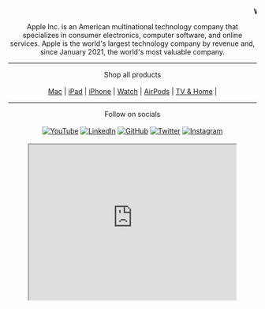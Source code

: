 <p align="center"> <b> <marquee> Welcome to  </marquee></b></p>
 
<p align="center">Apple Inc. is an American multinational technology company that specializes in consumer electronics, computer software, and online services. Apple is the world's largest technology company by revenue and, since January 2021, the world's most valuable company.</p>

<hr>

<p align="center">
Shop all products <br><br>
<a href="https://www.apple.com/mac/" target="_blank">Mac</a> | 
<a href="https://www.apple.com/mac/" target="_blank">iPad</a> | 
<a href="https://www.apple.com/mac/" target="_blank">iPhone</a> | 
<a href="https://www.apple.com/mac/" target="_blank">Watch</a> | 
<a href="https://www.apple.com/mac/" target="_blank">AirPods</a> | 
<a href="https://www.apple.com/mac/" target="_blank">TV & Home</a> | 
</p>

<hr>
<p align="center">
Follow on socials <br><br>
<a href="https://www.youtube.com/user/Apple/videos" target="_blank"><img alt="YouTube" src="https://img.shields.io/badge/Apple-%23FF0000.svg?style=for-the-badge&logo=YouTube&logoColor=white"/></a>
<a href="https://www.linkedin.com/company/apple" target="_blank"><img alt="LinkedIn" src="https://img.shields.io/badge/apple-%230077B5.svg?style=for-the-badge&logo=linkedin&logoColor=white"/></a>
<a href="https://github.com/apple"><img alt="GitHub" src="https://img.shields.io/badge/apple-%23121011.svg?style=for-the-badge&logo=github&logoColor=white"/></a>
<a href="https://twitter.com/apple" target="_blank"><img alt="Twitter" src="https://img.shields.io/badge/Apple-%231DA1F2.svg?style=for-the-badge&logo=Twitter&logoColor=white"/></a>
<a href="https://www.instagram.com/apple/" target="_blank"><img alt="Instagram" src="https://img.shields.io/badge/apple-%23E4405F.svg?style=for-the-badge&logo=Instagram&logoColor=white"/></a><br><br>
<iframe width="420" height="315" src="https://www.youtube.com/embed/CeSAjK2CBEA"> </iframe>
</p>
  
  
